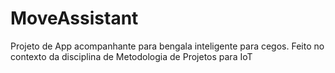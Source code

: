 # MoveAssistant
Projeto de App acompanhante para bengala inteligente para cegos. Feito no contexto da disciplina de Metodologia de Projetos para IoT
